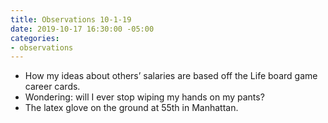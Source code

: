 ```yaml
---
title: Observations 10-1-19
date: 2019-10-17 16:30:00 -05:00
categories:
- observations
---
```


- How my ideas about others’ salaries are based off the Life board game career cards.
- Wondering: will I ever stop wiping my hands on my pants?
- The latex glove on the ground at 55th in Manhattan.